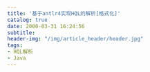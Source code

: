 ```yaml
---
title: '基于antlr4实现HQL的解析[格式化]'
catalog: true
date: 2000-03-31 16:24:56
subtitle:
header-img: "/img/article_header/header.jpg"
tags:
- HQL解析
- Java
---
```

